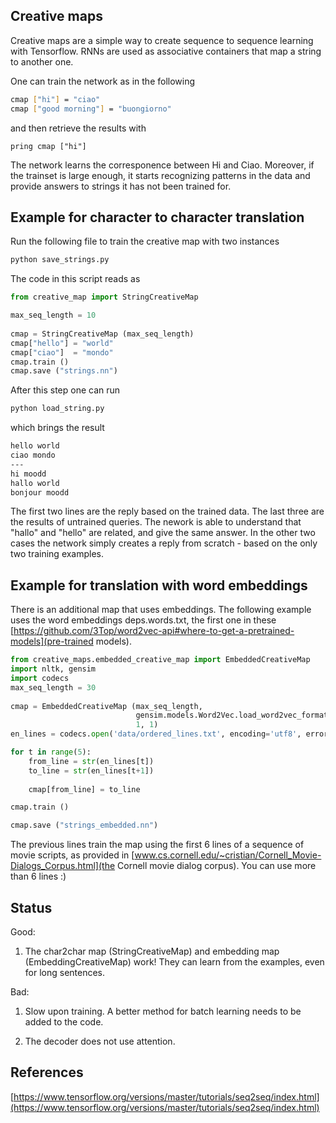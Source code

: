 ## Creative maps

Creative maps are a simple way to create sequence to sequence learning
with Tensorflow. RNNs are used as associative
containers that map a string to another one.

One can train the network as in the following

```bash
cmap ["hi"] = "ciao"
cmap ["good morning"] = "buongiorno"
```

and then retrieve the results with

```
pring cmap ["hi"]
```

The network learns the corresponence between Hi and Ciao. Moreover, if
the trainset is large enough, it starts recognizing patterns in the
data and provide answers to strings it has not been trained for.

## Example for character to character translation

Run the following file to train the creative map with two instances

```bash 
python save_strings.py 
```

The code in this script reads as

```python
from creative_map import StringCreativeMap

max_seq_length = 10
        
cmap = StringCreativeMap (max_seq_length)
cmap["hello"] = "world"
cmap["ciao"]  = "mondo"
cmap.train ()
cmap.save ("strings.nn")
```

After this step one can run

```bash
python load_string.py
```

which brings the result

```bash
hello world
ciao mondo
---
hi moodd
hallo world
bonjour moodd
```

The first two lines are the reply based on the trained data. The last
three are the results of untrained queries. The nework is able to
understand that "hallo" and "hello" are related, and give the same
answer. In the other two cases the network simply creates a reply from
scratch - based on the only two training examples.


## Example for translation with word embeddings

There is an additional map that uses embeddings. The following example
uses the word embeddings deps.words.txt, the first one in these
[https://github.com/3Top/word2vec-api#where-to-get-a-pretrained-models](pre-trained
models). 


```python
from creative_maps.embedded_creative_map import EmbeddedCreativeMap
import nltk, gensim
import codecs
max_seq_length = 30
        
cmap = EmbeddedCreativeMap (max_seq_length,
                            gensim.models.Word2Vec.load_word2vec_format('data/deps.words.txt',binary=False),
                            1, 1)
en_lines = codecs.open('data/ordered_lines.txt', encoding='utf8', errors='ignore').readlines()

for t in range(5):
    from_line = str(en_lines[t])
    to_line = str(en_lines[t+1])
    
    cmap[from_line] = to_line

cmap.train ()

cmap.save ("strings_embedded.nn")
```

The previous lines train the map using the first 6 lines of a
sequence of movie scripts, as provided in
[www.cs.cornell.edu/~cristian/Cornell_Movie-Dialogs_Corpus.html](the
Cornell movie dialog corpus). You can use more than 6 lines :)


## Status 

Good:

1) The char2char map (StringCreativeMap) and embedding map
(EmbeddingCreativeMap) work! They can learn from the examples,
even for long sentences.

Bad:

1) Slow upon training. A better method for batch learning needs to be
added to the code.

2) The decoder does not use attention. 


## References
[https://www.tensorflow.org/versions/master/tutorials/seq2seq/index.html](https://www.tensorflow.org/versions/master/tutorials/seq2seq/index.html)
